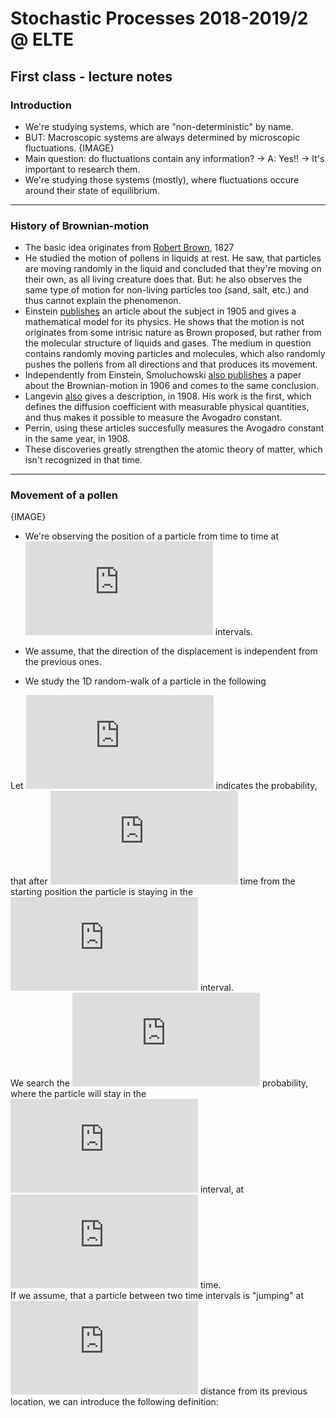 # Stochastic Processes 2018-2019/2 @ ELTE

## First class - lecture notes

### Introduction

- We're studying systems, which are "non-deterministic" by name.
- BUT: Macroscopic systems are always determined by microscopic fluctuations.
{IMAGE}
- Main question: do fluctuations contain any information? -> A: Yes!! -> It's important to research them.
- We're studying those systems (mostly), where fluctuations occure around their state of equilibrium.

---

### History of Brownian-motion

- The basic idea originates from [Robert Brown](https://en.wikipedia.org/wiki/Robert_Brown_(botanist,_born_1773)), 1827
- He studied the motion of pollens in liquids at rest. He saw, that particles are moving randomly in the liquid and concluded that they're moving on their own, as all living creature does that. But: he also observes the same type of motion for non-living particles too (sand, salt, etc.) and thus cannot explain the phenomenon.
- Einstein [publishes](https://pdfs.semanticscholar.org/9c1d/91a9f0a37e578ee9a6605b224ad554ec6e86.pdf) an article about the subject in 1905 and gives a mathematical model for its physics. He shows that the motion is not originates from some intrisic nature as Brown proposed, but rather from the molecular structure of liquids and gases. The medium in question contains randomly moving particles and molecules, which also randomly pushes the pollens from all directions and that produces its movement.
- Independently from Einstein, Smoluchowski [also publishes](https://onlinelibrary.wiley.com/doi/abs/10.1002/andp.19063261405) a paper about the Brownian-motion in 1906 and comes to the same conclusion.
- Langevin [also](https://aapt.scitation.org/doi/10.1119/1.18725) gives a description, in 1908. His work is the first, which defines the diffusion coefficient with measurable physical quantities, and thus makes it possible to measure the Avogadro constant.
- Perrin, using these articles succesfully measures the Avogadro constant in the same year, in 1908.
- These discoveries greatly strengthen the atomic theory of matter, which isn't recognized in that time.

---

### Movement of a pollen
{IMAGE}
- We're observing the position of a particle from time to time at ![equation](https://latex.codecogs.com/gif.latex?%5Cinline%20tau) intervals.
- We assume, that the direction of the displacement is independent from the previous ones.  
  
- We study the 1D random-walk of a particle in the following
  
Let ![equation](https://latex.codecogs.com/svg.latex?%5Cinline%20P%20%5Cleft%28%20x%2C%20t%20%5Cright%29%5C%2C%20dx) indicates the probability, that after ![equation](https://latex.codecogs.com/gif.latex?t) time from the starting position the particle is staying in the ![equation](https://latex.codecogs.com/gif.latex?%5Cinline%20left%5B%20x%2C%20x&plus;dx%20%5Cright%20%5D) interval.  
We search the ![equation](https://latex.codecogs.com/gif.latex?P%20%5Cleft%28%20x%2C%20t%20&plus;%20%5Ctau%20%5Cright%20%29) probability, where the particle will stay in the ![equation](https://latex.codecogs.com/gif.latex?%5Cleft%5B%20x%2C%20x&plus;dx%20%5Cright%20%5D) interval, at ![equation](https://latex.codecogs.com/gif.latex?t%5Cinline%20&plus;%20%5Ctau) time.  
If we assume, that a particle between two time intervals is "jumping" at ![equation](https://latex.codecogs.com/gif.latex?%5CDelta) distance from its previous location, we can introduce the following definition:
